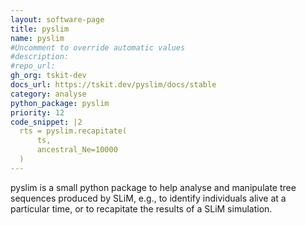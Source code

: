 ```yaml
---
layout: software-page
title: pyslim
name: pyslim
#Uncomment to override automatic values
#description: 
#repo_url: 
gh_org: tskit-dev
docs_url: https://tskit.dev/pyslim/docs/stable
category: analyse
python_package: pyslim
priority: 12
code_snippet: |2
  rts = pyslim.recapitate(
      ts, 
      ancestral_Ne=10000
  )
---
```


pyslim is a small python package to help analyse and manipulate tree sequences
produced by SLiM, e.g., to identify individuals alive at a particular time,
or to recapitate the results of a SLiM simulation.

